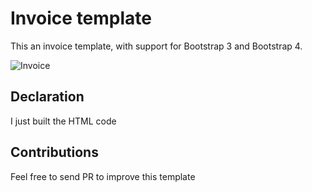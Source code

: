 # Invoice template

This an invoice template, with support for Bootstrap 3 and Bootstrap 4.

![Invoice](https://github.com/barbosa89/invoice-template/blob/master/invoice.png "Preview")

## Declaration

I just built the HTML code

## Contributions

Feel free to send PR to improve this template